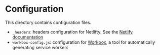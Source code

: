# Configuration

This directory contains configuration files.

* `_headers`: headers configuration for Netlifty. See the [Netlify documentation](https://www.netlify.com/docs/headers-and-basic-auth)
* `workbox-config.js`: configuration for [Workbox](https://developers.google.com/web/tools/workbox/), a tool for automatically generating service workers
